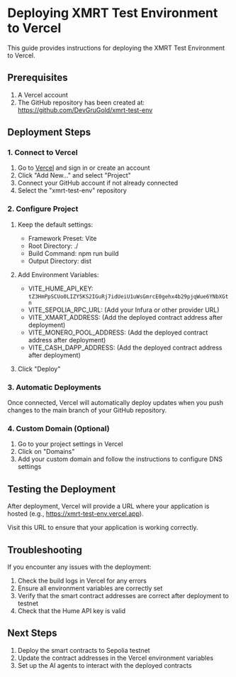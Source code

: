 # Deploying XMRT Test Environment to Vercel

This guide provides instructions for deploying the XMRT Test Environment to Vercel.

## Prerequisites

1. A Vercel account
2. The GitHub repository has been created at: https://github.com/DevGruGold/xmrt-test-env

## Deployment Steps

### 1. Connect to Vercel

1. Go to [Vercel](https://vercel.com/) and sign in or create an account
2. Click "Add New..." and select "Project"
3. Connect your GitHub account if not already connected
4. Select the "xmrt-test-env" repository

### 2. Configure Project

1. Keep the default settings:
   - Framework Preset: Vite
   - Root Directory: ./
   - Build Command: npm run build
   - Output Directory: dist

2. Add Environment Variables:
   - VITE_HUME_API_KEY: `tZ3HmPpSCUo0LIZY5KS2IGuRj7idUeiU1uWsGmrcE0gehx4b29pjqWue6YNbXGtn`
   - VITE_SEPOLIA_RPC_URL: (Add your Infura or other provider URL)
   - VITE_XMART_ADDRESS: (Add the deployed contract address after deployment)
   - VITE_MONERO_POOL_ADDRESS: (Add the deployed contract address after deployment)
   - VITE_CASH_DAPP_ADDRESS: (Add the deployed contract address after deployment)

3. Click "Deploy"

### 3. Automatic Deployments

Once connected, Vercel will automatically deploy updates when you push changes to the main branch of your GitHub repository.

### 4. Custom Domain (Optional)

1. Go to your project settings in Vercel
2. Click on "Domains"
3. Add your custom domain and follow the instructions to configure DNS settings

## Testing the Deployment

After deployment, Vercel will provide a URL where your application is hosted (e.g., https://xmrt-test-env.vercel.app).

Visit this URL to ensure that your application is working correctly.

## Troubleshooting

If you encounter any issues with the deployment:

1. Check the build logs in Vercel for any errors
2. Ensure all environment variables are correctly set
3. Verify that the smart contract addresses are correct after deployment to testnet
4. Check that the Hume API key is valid

## Next Steps

1. Deploy the smart contracts to Sepolia testnet
2. Update the contract addresses in the Vercel environment variables
3. Set up the AI agents to interact with the deployed contracts

